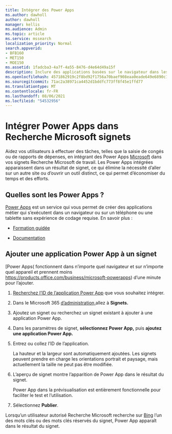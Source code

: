 ```yaml
---
title: Intégrer des Power Apps
ms.author: dawholl
author: dawholl
manager: kellis
ms.audience: Admin
ms.topic: article
ms.service: mssearch
localization_priority: Normal
search.appverid:
- BFB160
- MET150
- MOE150
ms.assetid: 1fadcba3-4a7f-4a55-8476-d4e64d49a15f
description: Inclure des applications basées sur le navigateur dans les résultats des signets pour Recherche Microsoft
ms.openlocfilehash: 4571862919c2f8bd92f1756a70baef908eaa0eade649e6890c1ba56d314398c2
ms.sourcegitcommit: 71ac2a38971ca4452d1bddfc773ff8f45e1ffd77
ms.translationtype: MT
ms.contentlocale: fr-FR
ms.lasthandoff: 08/06/2021
ms.locfileid: "54532956"
---
```

# <a name="integrate-power-apps-in-microsoft-search-bookmarks"></a>Intégrer Power Apps dans Recherche Microsoft signets
   
Aidez vos utilisateurs à effectuer des tâches, telles que la saisie de congés ou de rapports de dépenses, en intégrant des Power Apps [Microsoft](https://products.office.com/business/microsoft-powerapps) dans vos signets Recherche Microsoft de travail. Les Power Apps intégrées apparaissent dans un résultat de signet, ce qui élimine la nécessité d’aller sur un autre site ou d’ouvrir un outil distinct, ce qui permet d’économiser du temps et des efforts.
  
## <a name="what-are-power-apps"></a>Quelles sont les Power Apps ?

[Power Apps](https://products.office.com/business/microsoft-powerapps) est un service qui vous permet de créer des applications métier qui s’exécutent dans un navigateur ou sur un téléphone ou une tablette sans expérience de codage requise. En savoir plus :
  
- [Formation guidée](/learn/browse/?products=powerapps)
    
- [Documentation](/powerapps/)
    
## <a name="add-a-power-app-to-a-bookmark"></a>Ajouter une application Power App à un signet

[Power Apps( fonctionnent dans n’importe quel navigateur et sur n’importe quel appareil et prennent moins https://products.office.com/business/microsoft-powerapps) d’une minute pour l’ajouter.
  
1. [Recherchez l’ID de l’application Power App](/powerapps/maker/canvas-apps/get-sessionid#get-an-app-id) que vous souhaitez intégrer.
    
2. Dans le Microsoft 365 [d’administration,](https://admin.microsoft.com)allez à **Signets.**
    
3. Ajoutez un signet ou recherchez un signet existant à ajouter à une application Power App.
    
4. Dans les paramètres de signet, **sélectionnez Power App,** puis **ajoutez une application Power App.**
    
5. Entrez ou collez l’ID de l’application.
    
    La hauteur et la largeur sont automatiquement ajoutées. Les signets peuvent prendre en charge les orientations portrait et paysage, mais actuellement la taille ne peut pas être modifiée.
    
6. L’aperçu de signet montre l’apparition de Power App dans le résultat du signet.
    
    Power App dans la prévisualisation est entièrement fonctionnelle pour faciliter le test et l’utilisation.
    
7. Sélectionnez **Publier**.
    
Lorsqu’un utilisateur autorisé Recherche Microsoft recherche sur [Bing](https://Bing.com) l’un des mots clés ou des mots clés réservés du signet, Power App apparaît dans le résultat du signet.